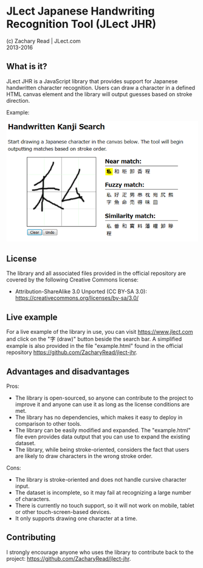 # JLect Japanese Handwriting Recognition Tool (JLect JHR)

(c) Zachary Read | JLect.com  
2013-2016

## What is it?

JLect JHR is a JavaScript library that provides support for Japanese handwritten character recognition. Users can draw a character in a defined HTML canvas element and the library will output guesses based on stroke direction.

Example:

![Example of Japanese Handwriting Recognition Tool](jhr-example.png?raw=true "Example of Japanese Handwriting Recognition Tool")

## License

The library and all associated files provided in the official repository are covered by the following Creative Commons license:
* Attribution-ShareAlike 3.0 Unported (CC BY-SA 3.0): https://creativecommons.org/licenses/by-sa/3.0/

## Live example

For a live example of the library in use, you can visit https://www.jlect.com and click on the "字 (draw)" button beside the search bar. A simplified example is also provided in the file "example.html" found in the official repository https://github.com/ZacharyRead/jlect-jhr.

## Advantages and disadvantages

Pros:

* The library is open-sourced, so anyone can contribute to the project to improve it and anyone can use it as long as the license conditions are met.
* The library has no dependencies, which makes it easy to deploy in comparison to other tools.
* The library can be easily modified and expanded. The "example.html" file even provides data output that you can use to expand the existing dataset.
* The library, while being stroke-oriented, considers the fact that users are likely to draw characters in the wrong stroke order.

Cons:

* The library is stroke-oriented and does not handle cursive character input.
* The dataset is incomplete, so it may fail at recognizing a large number of characters.
* There is currently no touch support, so it will not work on mobile, tablet or other touch-screen-based devices.
* It only supports drawing one character at a time.

## Contributing

I strongly encourage anyone who uses the library to contribute back to the project: https://github.com/ZacharyRead/jlect-jhr.
